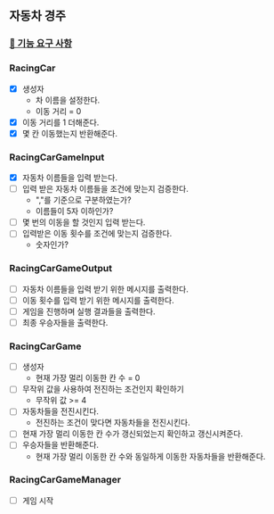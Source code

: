 ## 자동차 경주

### [🚀 기능 요구 사항](https://github.com/woowacourse-precourse/java-racingcar-6#-%EA%B8%B0%EB%8A%A5-%EC%9A%94%EA%B5%AC-%EC%82%AC%ED%95%AD)

### RacingCar

+ [x] 생성자
    + 차 이름을 설정한다.
    + 이동 거리 = 0
+ [x] 이동 거리를 1 더해준다.
+ [x] 몇 칸 이동했는지 반환해준다.

### RacingCarGameInput

+ [x] 자동차 이름들을 입력 받는다.
+ [ ] 입력 받은 자동차 이름들을 조건에 맞는지 검증한다.
    + ","를 기준으로 구분하였는가?
    + 이름들이 5자 이하인가?
+ [ ] 몇 번의 이동을 할 것인지 입력 받는다.
+ [ ] 입력받은 이동 횟수를 조건에 맞는지 검증한다.
    + 숫자인가?

### RacingCarGameOutput

+ [ ] 자동차 이름들을 입력 받기 위한 메시지를 출력한다.
+ [ ] 이동 횟수를 입력 받기 위한 메시지를 출력한다.
+ [ ] 게임을 진행하며 실행 결과들을 출력한다.
+ [ ] 최종 우승자들을 출력한다.

### RacingCarGame

+ [ ] 생성자
    + 현재 가장 멀리 이동한 칸 수 = 0
+ [ ] 무작위 값을 사용하여 전진하는 조건인지 확인하기
    + 무작위 값 >= 4
+ [ ] 자동차들을 전진시킨다.
    + 전진하는 조건이 맞다면 자동차들을 전진시킨다.
+ [ ] 현재 가장 멀리 이동한 칸 수가 갱신되었는지 확인하고 갱신시켜준다.
+ [ ] 우승자들을 반환해준다.
    + 현재 가장 멀리 이동한 칸 수와 동일하게 이동한 자동차들을 반환해준다.

### RacingCarGameManager

+ [ ] 게임 시작

